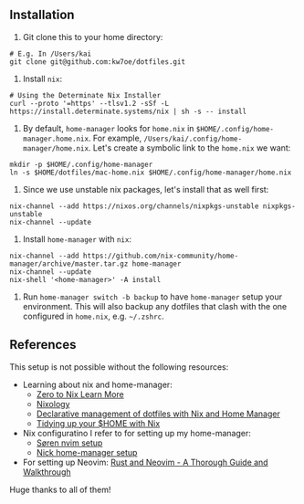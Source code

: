 ## Installation

1. Git clone this to your home directory:

```
# E.g. In /Users/kai
git clone git@github.com:kw7oe/dotfiles.git
```

1. Install `nix`:

```
# Using the Determinate Nix Installer
curl --proto '=https' --tlsv1.2 -sSf -L https://install.determinate.systems/nix | sh -s -- install
```

1. By default, `home-manager` looks for `home.nix` in `$HOME/.config/home-manager.home.nix`.
For example, `/Users/kai/.config/home-manager/home.nix`. Let's create a symbolic link to
the `home.nix` we want:

```
mkdir -p $HOME/.config/home-manager
ln -s $HOME/dotfiles/mac-home.nix $HOME/.config/home-manager/home.nix
```

1. Since we use unstable nix packages, let's install that as well first:

```
nix-channel --add https://nixos.org/channels/nixpkgs-unstable nixpkgs-unstable
nix-channel --update
```

1. Install `home-manager` with `nix`:

```
nix-channel --add https://github.com/nix-community/home-manager/archive/master.tar.gz home-manager
nix-channel --update
nix-shell '<home-manager>' -A install
```

1. Run `home-manager switch -b backup` to have `home-manager` setup your environment.
This will also backup any dotfiles that clash with the one configured in `home.nix`, e.g.
`~/.zshrc`.

## References

This setup is not possible without the following resources:

- Learning about nix and home-manager:
  - [Zero to Nix Learn More](https://zero-to-nix.com/start/learn-more)
  - [Nixology](https://www.youtube.com/playlist?list=PLRGI9KQ3_HP_OFRG6R-p4iFgMSK1t5BHs)
  - [Declarative management of dotfiles with Nix and Home Manager](https://www.bekk.christmas/post/2021/16/dotfiles-with-nix-and-home-manager)
  - [Tidying up your $HOME with Nix](https://juliu.is/tidying-your-home-with-nix/)
- Nix configuratino I refer to for setting up my home-manager:
  - [Søren nvim setup](https://github.com/nerosnm/config/blob/main/users/modules/nvim/default.nix)
  - [Nick home-manager setup](https://github.com/nicholastmosher/dotfiles/tree/master/nix/users/modules)
- For setting up Neovim: [Rust and Neovim - A Thorough Guide and Walkthrough](https://rsdlt.github.io/posts/rust-nvim-ide-guide-walkthrough-development-debug/)

Huge thanks to all of them!
